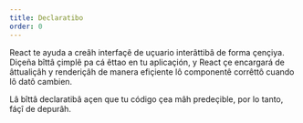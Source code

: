 ```yaml
---
title: Declaratibo
order: 0
---
```

React te ayuda a creâh interfaçê de uçuario interâttibâ de forma çençiya. Diçeña bîttâ çimplê pa cá êttao en tu aplicaçión, y React çe encargará de âttualiçâh y renderiçâh de manera efiçiente lô componentê corrêttô cuando lô datô cambien.

Lâ bîttâ declaratibâ açen que tu código çea mâh predeçible, por lo tanto, fáçî de depurâh.
